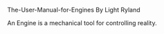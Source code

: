 The-User-Manual-for-Engines
By Light Ryland

An Engine is a mechanical tool for controlling reality.
